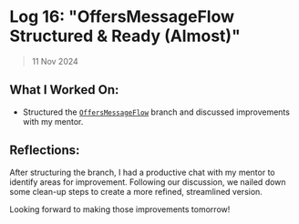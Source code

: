 # Log 16: "OffersMessageFlow Structured & Ready (Almost)"

> 11 Nov 2024

## What I Worked On:

- Structured the
  [`OffersMessageFlow`](https://github.com/shaavan/rust-lightning/commits/a6d28b67c2d1be38c509a9f2faa7560396fe5a80)
  branch and discussed improvements with my mentor.

## Reflections:

After structuring the branch, I had a productive chat with my mentor to identify
areas for improvement. Following our discussion, we nailed down some clean-up
steps to create a more refined, streamlined version.

Looking forward to making those improvements tomorrow!
